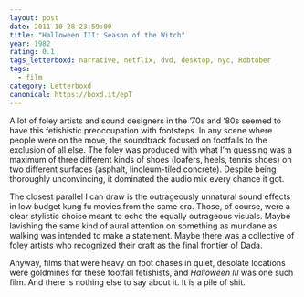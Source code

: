 ```yaml
---
layout: post 
date: 2011-10-28 23:59:00
title: "Halloween III: Season of the Witch"
year: 1982
rating: 0.1
tags_letterboxd: narrative, netflix, dvd, desktop, nyc, Robtober
tags:
  - film
category: Letterboxd
canonical: https://boxd.it/epT
---
```


A lot of foley artists and sound designers in the ’70s and ’80s seemed to have this fetishistic preoccupation with footsteps. In any scene where people were on the move, the soundtrack focused on footfalls to the exclusion of all else. The foley was produced with what I’m guessing was a maximum of three different kinds of shoes (loafers, heels, tennis shoes) on two different surfaces (asphalt, linoleum-tiled concrete). Despite being thoroughly unconvincing, it dominated the audio mix every chance it got.

The closest parallel I can draw is the outrageously unnatural sound effects in low budget kung fu movies from the same era. Those, of course, were a clear stylistic choice meant to echo the equally outrageous visuals. Maybe lavishing the same kind of aural attention on something as mundane as walking was intended to make a statement. Maybe there was a collective of foley artists who recognized their craft as the final frontier of Dada.

Anyway, films that were heavy on foot chases in quiet, desolate locations were goldmines for these footfall fetishists, and <cite>Halloween III</cite> was one such film. And there is nothing else to say about it. It is a pile of shit.